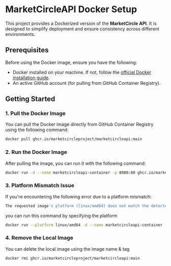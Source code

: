 # MarketCircleAPI Docker Setup

This project provides a Dockerized version of the **MarketCircle API**. It is designed to simplify deployment and ensure consistency across different environments.

## Prerequisites

Before using the Docker image, ensure you have the following:

- Docker installed on your machine. If not, follow the [official Docker installation guide](https://docs.docker.com/get-docker/).
- An active GitHub account (for pulling from GitHub Container Registry).

## Getting Started

### 1. **Pull the Docker Image**

You can pull the Docker image directly from GitHub Container Registry using the following command:

```bash
docker pull ghcr.io/marketcircleproject/marketcircleapi:main
```

### 2. **Run the Docker Image**

After pulling the image, you can run it with the following command:

```bash
docker run -d --name marketcircleapi-container -p 8080:80 ghcr.io/marketcircleproject/marketcircleapi:main
```

### 3. **Platform Mismatch Issue**

If you're encountering the following error due to a platform mismatch:

```bash
The requested image's platform (linux/amd64) does not match the detected host platform (linux/arm64/v8)
```

you can run this command by specifying the platform
```bash
docker run --platform linux/amd64 -d --name marketcircleapi-container -p 8080:80 ghcr.io/marketcircleproject/marketcircleapi:main
```


### 4. **Remove the Local Image**

You can delete the local image using the  image name & tag
```bash
docker rmi ghcr.io/marketcircleproject/marketcircleapi:main
```
